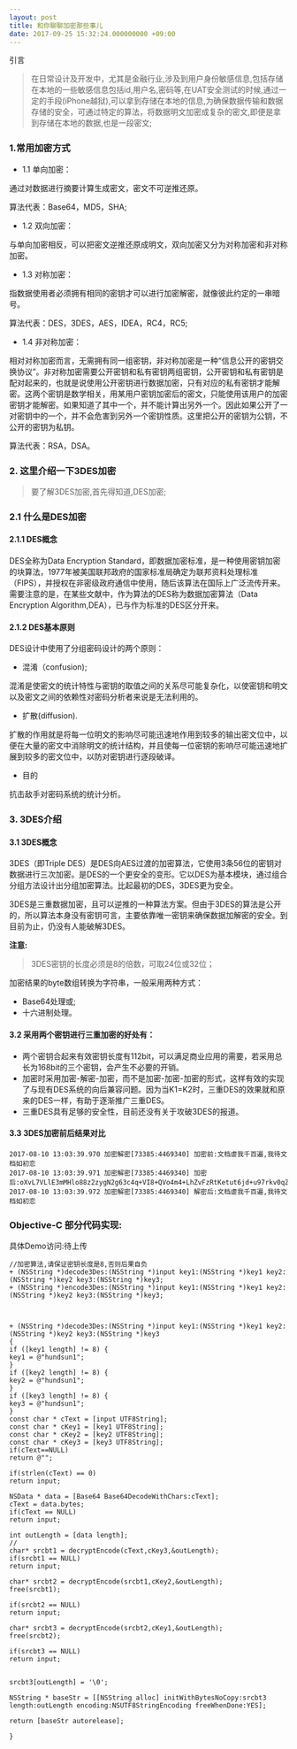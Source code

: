 ```yaml
---
layout: post
title: 和你聊聊加密那些事儿
date: 2017-09-25 15:32:24.000000000 +09:00
---
```



引言

> 在日常设计及开发中，尤其是金融行业,涉及到用户身份敏感信息,包括存储在本地的一些敏感信息包括id,用户名,密码等,在UAT安全测试的时候,通过一定的手段(iPhone越狱),可以拿到存储在本地的信息,为确保数据传输和数据存储的安全，可通过特定的算法，将数据明文加密成复杂的密文,即便是拿到存储在本地的数据,也是一段密文;


### 1.常用加密方式

* 1.1 单向加密：

通过对数据进行摘要计算生成密文，密文不可逆推还原。

算法代表：Base64，MD5，SHA;

* 1.2 双向加密：

与单向加密相反，可以把密文逆推还原成明文，双向加密又分为对称加密和非对称加密。

* 1.3 对称加密：

指数据使用者必须拥有相同的密钥才可以进行加密解密，就像彼此约定的一串暗号。

算法代表：DES，3DES，AES，IDEA，RC4，RC5;

* 1.4 非对称加密：

相对对称加密而言，无需拥有同一组密钥，非对称加密是一种“信息公开的密钥交换协议”。非对称加密需要公开密钥和私有密钥两组密钥，公开密钥和私有密钥是配对起来的，也就是说使用公开密钥进行数据加密，只有对应的私有密钥才能解密。这两个密钥是数学相关，用某用户密钥加密后的密文，只能使用该用户的加密密钥才能解密。如果知道了其中一个，并不能计算出另外一个。因此如果公开了一对密钥中的一个，并不会危害到另外一个密钥性质。这里把公开的密钥为公钥，不公开的密钥为私钥。

算法代表：RSA，DSA。

### 2. 这里介绍一下3DES加密


> 要了解3DES加密,首先得知道,DES加密;

### 2.1 什么是DES加密

#### 2.1.1 DES概念
DES全称为Data Encryption Standard，即数据加密标准，是一种使用密钥加密的块算法，1977年被美国联邦政府的国家标准局确定为联邦资料处理标准（FIPS），并授权在非密级政府通信中使用，随后该算法在国际上广泛流传开来。需要注意的是，在某些文献中，作为算法的DES称为数据加密算法（Data Encryption Algorithm,DEA），已与作为标准的DES区分开来。

#### 2.1.2 DES基本原则

DES设计中使用了分组密码设计的两个原则：

* 混淆（confusion);

混淆是使密文的统计特性与密钥的取值之间的关系尽可能复杂化，以使密钥和明文以及密文之间的依赖性对密码分析者来说是无法利用的。


* 扩散(diffusion).

扩散的作用就是将每一位明文的影响尽可能迅速地作用到较多的输出密文位中，以便在大量的密文中消除明文的统计结构，并且使每一位密钥的影响尽可能迅速地扩展到较多的密文位中，以防对密钥进行逐段破译。

* 目的

抗击敌手对密码系统的统计分析。

### 3. 3DES介绍

#### 3.1 3DES概念

3DES（即Triple DES）是DES向AES过渡的加密算法，它使用3条56位的密钥对数据进行三次加密。是DES的一个更安全的变形。它以DES为基本模块，通过组合分组方法设计出分组加密算法。比起最初的DES，3DES更为安全。

3DES是三重数据加密，且可以逆推的一种算法方案。但由于3DES的算法是公开的，所以算法本身没有密钥可言，主要依靠唯一密钥来确保数据加解密的安全。到目前为止，仍没有人能破解3DES。

**注意:**

> 3DES密钥的长度必须是8的倍数，可取24位或32位；

加密结果的byte数组转换为字符串，一般采用两种方式：

* Base64处理或;
* 十六进制处理。

#### 3.2 采用两个密钥进行三重加密的好处有：

* 两个密钥合起来有效密钥长度有112bit，可以满足商业应用的需要，若采用总长为168bit的三个密钥，会产生不必要的开销。
* 加密时采用加密-解密-加密，而不是加密-加密-加密的形式，这样有效的实现了与现有DES系统的向后兼容问题。因为当K1=K2时，三重DES的效果就和原来的DES一样，有助于逐渐推广三重DES。
* 三重DES具有足够的安全性，目前还没有关于攻破3DES的报道。


#### 3.3 3DES加密前后结果对比

```
2017-08-10 13:03:39.970 加密解密[73385:4469340] 加密前:文档虐我千百遍,我待文档如初恋
2017-08-10 13:03:39.971 加密解密[73385:4469340] 加密后:oXvL7VLlE3mMHlo88z2zygN2g63c4q+VI8+QVo4m4+LhZvFzRtKetut6jd+u97rkv0qZw4rQZa6LxD5uP9rMpg==
2017-08-10 13:03:39.972 加密解密[73385:4469340] 解密后:文档虐我千百遍,我待文档如初恋

```


### Objective-C 部分代码实现:

具体Demo访问:待上传

```
//加密算法,请保证密钥长度是8,否则后果自负
+ (NSString *)decode3Des:(NSString *)input key1:(NSString *)key1 key2:(NSString *)key2 key3:(NSString *)key3;
+ (NSString *)encode3Des:(NSString *)input key1:(NSString *)key1 key2:(NSString *)key2 key3:(NSString *)key3;

```

```


+ (NSString *)decode3Des:(NSString *)input key1:(NSString *)key1 key2:(NSString *)key2 key3:(NSString *)key3
{
if ([key1 length] != 8) {
key1 = @"hundsun1";
}
if ([key2 length] != 8) {
key2 = @"hundsun1";
}
if ([key3 length] != 8) {
key3 = @"hundsun1";
}
const char * cText = [input UTF8String];
const char * cKey1 = [key1 UTF8String];
const char * cKey2 = [key2 UTF8String];
const char * cKey3 = [key3 UTF8String];
if(cText==NULL)
return @"";

if(strlen(cText) == 0)
return input;

NSData * data = [Base64 Base64DecodeWithChars:cText];
cText = data.bytes;
if(cText == NULL)
return input;

int outLength = [data length];
//
char* srcbt1 = decryptEncode(cText,cKey3,&outLength);
if(srcbt1 == NULL)
return input;

char* srcbt2 = decryptEncode(srcbt1,cKey2,&outLength);
free(srcbt1);

if(srcbt2 == NULL)
return input;

char* srcbt3 = decryptEncode(srcbt2,cKey1,&outLength);
free(srcbt2);

if(srcbt3 == NULL)
return input;


srcbt3[outLength] = '\0';

NSString * baseStr = [[NSString alloc] initWithBytesNoCopy:srcbt3 length:outLength encoding:NSUTF8StringEncoding freeWhenDone:YES];

return [baseStr autorelease];

}


```



